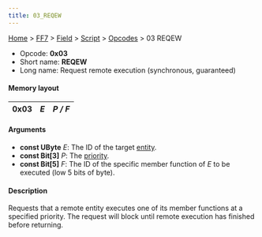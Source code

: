 ```yaml
---
title: 03_REQEW
---
```


[Home](../../../../Main_Page.md) > [FF7](../../../../FF7.md) > [Field](../../../Field.md) > [Script](../../Script.md) > [Opcodes](../Opcodes.md) > 03 REQEW

-   Opcode: **0x03**
-   Short name: **REQEW**
-   Long name: Request remote execution (synchronous, guaranteed)

#### Memory layout

| 0x03 | *E* | *P / F* |
|------|-----|---------|

#### Arguments

-   **const UByte** *E*: The ID of the target [entity](../Entity.md).
-   **const Bit\[3\]** *P*: The [priority](../Priorities.md).
-   **const Bit\[5\]** *F*: The ID of the specific member function of *E* to be executed (low 5 bits of byte).

#### Description

Requests that a remote entity executes one of its member functions at a specified priority. The request will block until remote execution has finished before returning.
